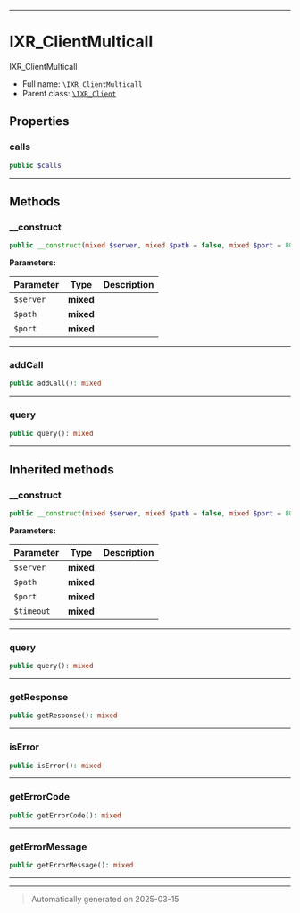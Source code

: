 ***

# IXR_ClientMulticall

IXR_ClientMulticall



* Full name: `\IXR_ClientMulticall`
* Parent class: [`\IXR_Client`](./IXR_Client.md)



## Properties


### calls



```php
public $calls
```






***

## Methods


### __construct



```php
public __construct(mixed $server, mixed $path = false, mixed $port = 80): mixed
```








**Parameters:**

| Parameter | Type | Description |
|-----------|------|-------------|
| `$server` | **mixed** |  |
| `$path` | **mixed** |  |
| `$port` | **mixed** |  |





***

### addCall



```php
public addCall(): mixed
```












***

### query



```php
public query(): mixed
```












***


## Inherited methods


### __construct



```php
public __construct(mixed $server, mixed $path = false, mixed $port = 80, mixed $timeout = 15): mixed
```








**Parameters:**

| Parameter | Type | Description |
|-----------|------|-------------|
| `$server` | **mixed** |  |
| `$path` | **mixed** |  |
| `$port` | **mixed** |  |
| `$timeout` | **mixed** |  |





***

### query



```php
public query(): mixed
```












***

### getResponse



```php
public getResponse(): mixed
```












***

### isError



```php
public isError(): mixed
```












***

### getErrorCode



```php
public getErrorCode(): mixed
```












***

### getErrorMessage



```php
public getErrorMessage(): mixed
```












***


***
> Automatically generated on 2025-03-15

